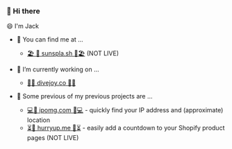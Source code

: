 ### 👋 Hi there

😄 I'm Jack

<!--
**sunspla-sh/sunspla-sh** is a ✨ _special_ ✨ repository because its `README.md` (this file) appears on your GitHub profile.

Here are some ideas to get you started:

- 🔭 I’m currently working on ...
- 🌱 I’m currently learning ...
- 👯 I’m looking to collaborate on ...
- 🤔 I’m looking for help with ...
- 💬 Ask me about ...
- 📫 How to reach me: ...
- 😄 Pronouns: ...
- ⚡ Fun fact: ...
-->

- 🔭 You can find me at ...
  - [🏖️ 🌅 sunspla.sh 🌅🏖️](https://sunspla.sh) (NOT LIVE)

- 🧪 I’m currently working on ...
  - [🐙🐚 divejoy.co 🐚🐙](https://divejoy.co)

- 🌱 Some previous of my previous projects are ...
  - [💻📍 ipomg.com 📍💻](https://ipomg.com) - quickly find your IP address and (approximate) location
  - [⏳💸 hurryup.me 💸⏳](https://hurryup.me) - easily add a countdown to your Shopify product pages (NOT LIVE)

